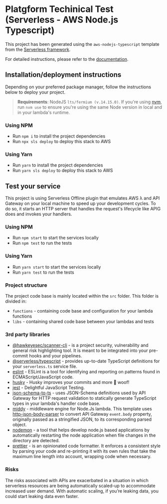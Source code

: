 # Platgform Techinical Test (Serverless - AWS Node.js Typescript)

This project has been generated using the `aws-nodejs-typescript` template from the [Serverless framework](https://www.serverless.com/).

For detailed instructions, please refer to the [documentation](https://www.serverless.com/framework/docs/providers/aws/).

## Installation/deployment instructions

Depending on your preferred package manager, follow the instructions below to deploy your project.

> **Requirements**: NodeJS `lts/fermium (v.14.15.0)`. If you're using [nvm](https://github.com/nvm-sh/nvm), run `nvm use` to ensure you're using the same Node version in local and in your lambda's runtime.

### Using NPM

- Run `npm i` to install the project dependencies
- Run `npx sls deploy` to deploy this stack to AWS

### Using Yarn

- Run `yarn` to install the project dependencies
- Run `yarn sls deploy` to deploy this stack to AWS

## Test your service

This project is using Serverless Offline plugin that emulates AWS λ and API Gateway on your local machine to speed up your development cycles. To do so, it starts an HTTP server that handles the request's lifecycle like APIG does and invokes your handlers.

### Using NPM

- Run `npm start` to start the services locally
- Run `npm test` to run the tests

### Using Yarn

- Run `yarn start` to start the services locally
- Run `yarn test` to run the tests

### Project structure

The project code base is mainly located within the `src` folder. This folder is divided in:

- `functions` - containing code base and configuration for your lambda functions
- `libs` - containing shared code base between your lambdas and tests

### 3rd party libraries

- [@hawkeyesec/scanner-cli](https://github.com/hawkeyesec/scanner-cli) - is a project security, vulnerability and general risk highlighting tool. It is meant to be integrated into your pre-commit hooks and your pipelines.
- [@serverless/typescript](https://github.com/serverless/typescript) - provides up-to-date TypeScript definitions for your `serverless.ts` service file.
- [eslint](https://github.com/eslint/eslint) - ESLint is a tool for identifying and reporting on patterns found in ECMAScript/JavaScript code.
- [husky](https://github.com/typicode/husky) - Husky improves your commits and more 🐶 woof!
- [jest](https://github.com/facebook/jest) - Delightful JavaScript Testing.
- [json-schema-to-ts](https://github.com/ThomasAribart/json-schema-to-ts) - uses JSON-Schema definitions used by API Gateway for HTTP request validation to statically generate TypeScript types in your lambda's handler code base.
- [middy](https://github.com/middyjs/middy) - middleware engine for Node.Js lambda. This template uses [http-json-body-parser](https://github.com/middyjs/middy/tree/master/packages/http-json-body-parser) to convert API Gateway `event.body` property, originally passed as a stringified JSON, to its corresponding parsed object.
- [nodemon](https://github.com/remy/nodemon) - a tool that helps develop node.js based applications by automatically restarting the node application when file changes in the directory are detected.
- [prettier](https://github.com/prettier/prettier) - is an opinionated code formatter. It enforces a consistent style by parsing your code and re-printing it with its own rules that take the maximum line length into account, wrapping code when necessary.

### Risks

The risks associated with APIs are exacerbated in a situation in which serverless resources are being automatically scaled-up to accommodate increased user demand. With automatic scaling, if you’re leaking data, you could start leaking data even faster.
